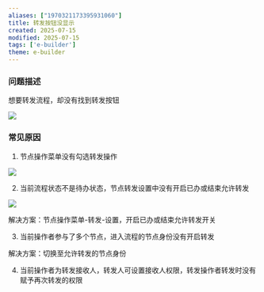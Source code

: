 ```yaml
---
aliases: ["1970321173395931060"]
title: 转发按钮没显示
created: 2025-07-15
modified: 2025-07-15
tags: ['e-builder']
theme: e-builder
---
```


### 问题描述

想要转发流程，却没有找到转发按钮

![](https://myhelpdoc.oss-cn-heyuan.aliyuncs.com/mdimages/0033bd38b754e48b10a2c4a82df96f91.jpg)

### 常见原因

1. 节点操作菜单没有勾选转发操作

![](https://myhelpdoc.oss-cn-heyuan.aliyuncs.com/mdimages/c52e5697fe43c7de2d48230ab11a91f4.jpg)

2. 当前流程状态不是待办状态，节点转发设置中没有开启已办或结束允许转发

![](https://myhelpdoc.oss-cn-heyuan.aliyuncs.com/mdimages/ba71bfd3f0882bdd0408694c425f5cb2.jpg)

解决方案：节点操作菜单-转发-设置，开启已办或结束允许转发开关

3. 当前操作者参与了多个节点，进入流程的节点身份没有开启转发

解决方案：切换至允许转发的节点身份

4. 当前操作者为转发接收人，转发人可设置接收人权限，转发操作者转发时没有赋予再次转发的权限

